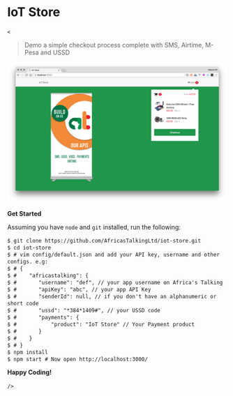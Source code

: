 # IoT Store

`<`

> Demo a simple checkout process complete with SMS, Airtime, M-Pesa and USSD

<img src="./public/images/screenshot.png" width="744">

**Get Started**

Assuming you have `node` and `git` installed, run the following:

```shell
$ git clone https://github.com/AfricasTalkingLtd/iot-store.git
$ cd iot-store
$ # vim config/default.json and add your API key, username and other configs. e.g:
$ # {
$ #    "africastalking": {
$ #       "username": "def", // your app username on Africa's Talking
$ #       "apiKey": "abc", // your app API Key
$ #       "senderId": null, // if you don't have an alphanumeric or short code
$ #       "ussd": "*384*1409#", // your USSD code
$ #       "payments": {
$ #           "product": "IoT Store" // Your Payment product
$ #       }
$ #    }
$ # }
$ npm install
$ npm start # Now open http://localhost:3000/
```

**Happy Coding!**

`/>`